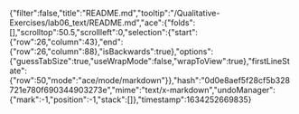 {"filter":false,"title":"README.md","tooltip":"/Qualitative-Exercises/lab06_text/README.md","ace":{"folds":[],"scrolltop":50.5,"scrollleft":0,"selection":{"start":{"row":26,"column":43},"end":{"row":26,"column":88},"isBackwards":true},"options":{"guessTabSize":true,"useWrapMode":false,"wrapToView":true},"firstLineState":{"row":50,"mode":"ace/mode/markdown"}},"hash":"0d0e8aef5f28cf5b328721e780f690344903273e","mime":"text/x-markdown","undoManager":{"mark":-1,"position":-1,"stack":[]},"timestamp":1634252669835}
